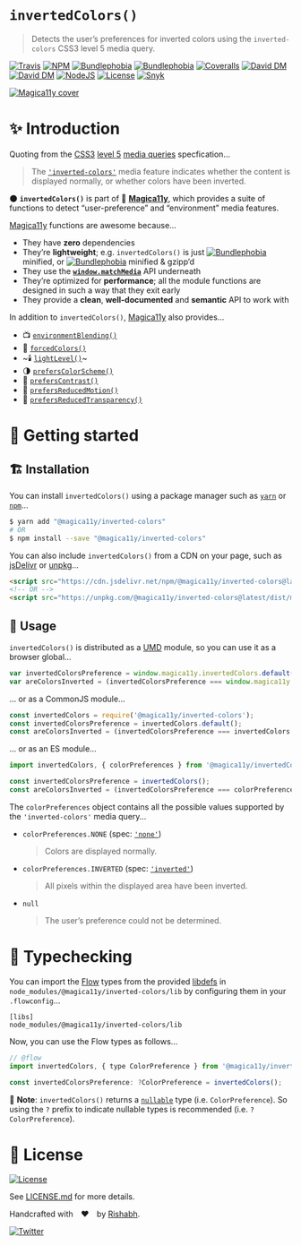 `invertedColors()`
========================
> Detects the user’s preferences for inverted colors using the `inverted-colors` CSS3 level 5 media query.

[![Travis](https://img.shields.io/travis/com/magica11y/inverted-colors.svg?style=for-the-badge)](https://app.travis-ci.com/github/magica11y/inverted-colors)
[![NPM](https://img.shields.io/npm/v/@magica11y/inverted-colors.svg?style=for-the-badge "NPM")](https://www.npmjs.com/package/@magica11y/inverted-colors)
[![Bundlephobia](https://img.shields.io/bundlephobia/min/@magica11y/inverted-colors.svg?style=for-the-badge "Bundle size (minified)")](https://bundlephobia.com/result?p=@magica11y/inverted-colors)
[![Bundlephobia](https://img.shields.io/bundlephobia/minzip/@magica11y/inverted-colors.svg?style=for-the-badge "Bundle size (minified+gzipped)")](https://bundlephobia.com/result?p=@magica11y/inverted-colors)
[![Coveralls](https://img.shields.io/coveralls/github/magica11y/inverted-colors.svg?style=for-the-badge "Test coverage status")](https://coveralls.io/github/magica11y/inverted-colors)
[![David DM](https://img.shields.io/david/magica11y/inverted-colors.svg?style=for-the-badge "Dependencies")](https://david-dm.org/magica11y/inverted-colors)
[![David DM](https://img.shields.io/david/dev/magica11y/inverted-colors.svg?style=for-the-badge "Dev Dependencies")](https://david-dm.org/magica11y/inverted-colors?type=dev)
[![NodeJS](https://img.shields.io/node/v/@magica11y/inverted-colors.svg?style=for-the-badge "Node engine")](https://www.npmjs.com/package/@magica11y/inverted-colors)
[![License](https://img.shields.io/github/license/magica11y/inverted-colors.svg?style=for-the-badge "MIT license")](LICENSE.md)
[![Snyk](https://img.shields.io/snyk/vulnerabilities/github/magica11y/inverted-colors?style=for-the-badge "Snyk vulnerabilities status")](https://snyk.io/test/github/magica11y/inverted-colors?targetFile=package.json)

[![Magica11y cover](https://cdn.jsdelivr.net/gh/magica11y/cauldron@1.0.7/assets/Magica11y-cover.jpg "Magica11y cover")](https://magica11y.github.io)


# :sparkles: Introduction

Quoting from the [CSS3](https://developer.mozilla.org/en-US/docs/Web/CSS/CSS3) [level 5](https://www.w3.org/TR/mediaqueries-5/)
[media queries](https://developer.mozilla.org/en-US/docs/Web/CSS/Media_Queries) specfication…

> The [`'inverted-colors'`](https://www.w3.org/TR/mediaqueries-5/#inverted) media feature indicates whether the content is displayed normally, or whether colors have been inverted.

:new_moon: **`invertedColors()`** is part of :crystal_ball: [**Magica11y**](https://magica11y.github.io),
which provides a suite of functions to detect “user-preference” and “environment” media features.

[Magica11y](https://magica11y.github.io) functions are awesome because…
  * They have **zero** dependencies
  * They’re **lightweight**; e.g. `invertedColors()` is just [![Bundlephobia](https://img.shields.io/bundlephobia/min/@magica11y/inverted-colors.svg?style=flat-square&label "Bundle size (minified)")](https://bundlephobia.com/result?p=@magica11y/inverted-colors) minified, or [![Bundlephobia](https://img.shields.io/bundlephobia/minzip/@magica11y/inverted-colors.svg?style=flat-square&label "Bundle size (minified+gzipped)")](https://bundlephobia.com/result?p=@magica11y/inverted-colors) minified & gzipp’d
  * They use the **[`window.matchMedia`](https://developer.mozilla.org/docs/Web/API/Window/matchMedia)** API underneath
  * They’re optimized for **performance**; all the module functions are designed in such a way that they exit early
  * They provide a **clean**, **well-documented** and **semantic** API to work with

In addition to `invertedColors()`, [Magica11y](https://magica11y.github.io) also provides…

  * :tv: [`environmentBlending()`](https://app.travis-ci.com/github/magica11y/prefers-contrast)
  * :art: [`forcedColors()`](https://github.com/magica11y/forced-colors)
  * ~:candle: [`lightLevel()`](https://github.com/magica11y/light-level)~
  * :last_quarter_moon: [`prefersColorScheme()`](https://github.com/magica11y/prefers-color-scheme)
  * :high_brightness: [`prefersContrast()`](https://github.com/magica11y/prefers-contrast)
  * :roller_coaster: [`prefersReducedMotion()`](https://github.com/magica11y/prefers-reduced-motion)
  * :gem: [`prefersReducedTransparency()`](https://github.com/magica11y/prefers-reduced-transparency)

# :rocket: Getting started

## :building_construction: Installation

You can install `invertedColors()` using a package manager such as [`yarn`](https://yarnpkg.com/en/package/@magica11y/inverted-colors) or [`npm`](https://www.npmjs.com/package/@magica11y/inverted-colors)…

```sh
$ yarn add "@magica11y/inverted-colors"
# OR
$ npm install --save "@magica11y/inverted-colors"
```

You can also include `invertedColors()` from a CDN on your page, such as [jsDelivr](https://www.jsdelivr.com/package/npm/@magica11y/inverted-colors) or [unpkg](https://unpkg.com/@magica11y/inverted-colors)…

```html
<script src="https://cdn.jsdelivr.net/npm/@magica11y/inverted-colors@latest/dist/magica11y.invertedColors.min.js"></script>
<!-- OR -->
<script src="https://unpkg.com/@magica11y/inverted-colors@latest/dist/magica11y.invertedColors.js"></script>
```

## :game_die: Usage

`invertedColors()` is distributed as a [UMD](https://github.com/umdjs/umd) module, so you can use it as a browser global…

```js
var invertedColorsPreference = window.magica11y.invertedColors.default();
var areColorsInverted = (invertedColorsPreference === window.magica11y.invertedColors.colorPreferences.INVERTED);
```

… or as a CommonJS module…

```js
const invertedColors = require('@magica11y/inverted-colors');
const invertedColorsPreference = invertedColors.default();
const areColorsInverted = (invertedColorsPreference === invertedColors.colorPreferences.INVERTED);
```

… or as an ES module…

```js
import invertedColors, { colorPreferences } from '@magica11y/invertedColors';

const invertedColorsPreference = invertedColors();
const areColorsInverted = (invertedColorsPreference === colorPreferences.INVERTED);
```

The `colorPreferences` object contains all the possible values supported by the `'inverted-colors'` media query…

* `colorPreferences.NONE` (spec: [`'none'`](https://www.w3.org/TR/mediaqueries-5/#valdef-media-inverted-colors-none))
  > Colors are displayed normally.
* `colorPreferences.INVERTED` (spec: [`'inverted'`](https://www.w3.org/TR/mediaqueries-5/#valdef-media-inverted-colors-inverted))
  > All pixels within the displayed area have been inverted.
* `null`
  > The user’s preference could not be determined.


# :checkered_flag: Typechecking

You can import the [Flow](https://flow.org) types from the provided [libdefs](https://flow.org/en/docs/libdefs)
in `node_modules/@magica11y/inverted-colors/lib` by configuring them in your `.flowconfig`…

```
[libs]
node_modules/@magica11y/inverted-colors/lib
```

Now, you can use the Flow types as follows…

```js
// @flow
import invertedColors, { type ColorPreference } from '@magica11y/inverted-colors';

const invertedColorsPreference: ?ColorPreference = invertedColors();
```

:tophat: **Note**: `invertedColors()` returns a [`nullable`](https://flow.org/en/docs/types/primitives/#toc-null-and-void)
type (i.e. `ColorPreference`). So using the `?` prefix to indicate nullable types is recommended (i.e. `?ColorPreference`).


# :scroll: License

[![License](https://img.shields.io/github/license/magica11y/magica11y.svg?style=for-the-badge "MIT license")](LICENSE.md)

See [LICENSE.md](LICENSE.md) for more details.

Handcrafted with :heart: by [Rishabh](https://rishabh.ink).

[![Twitter](https://img.shields.io/twitter/follow/rishabh_ink.svg?style=social)](https://twitter.com/rishabh_ink)
